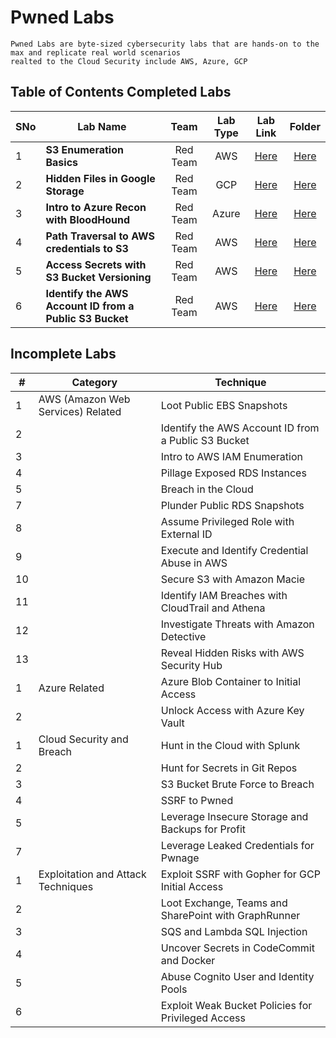# Pwned Labs
    Pwned Labs are byte-sized cybersecurity labs that are hands-on to the max and replicate real world scenarios
    realted to the Cloud Security include AWS, Azure, GCP


## Table of Contents Completed Labs

</aside>

| SNo |                 Lab Name                 |    Team    |   Lab Type     |                              Lab Link                                   |    Folder           |
| --- | ---------------------------------------- |:----------:|:--------------:| :---------------------------------------------------------------------: | :-----------------: |
|  1  | **S3 Enumeration Basics**                |  Red Team  |  AWS           | [Here](https://pwnedlabs.io/labs/aws-s3-enumeration-basics)             | [Here](https://github.com/Raunaksplanet/All-CTF-Challenges-Walkthrough/tree/main/PwnedLabs/S3%20Enumeration%20Basics)                    |
|  2  | **Hidden Files in Google Storage**       |  Red Team  |  GCP           | [Here](https://pwnedlabs.io/labs/reveal-hidden-files-in-google-storage) | [Here](https://github.com/Raunaksplanet/All-CTF-Challenges-Walkthrough/tree/main/PwnedLabs/Hidden%20Files%20in%20Google%20Storage)             |     
|  3  | **Intro to Azure Recon with BloodHound**       |  Red Team  |  Azure           | [Here](https://pwnedlabs.io/labs/intro-to-azure-recon-with-bloodhound) | [Here](https://github.com/Raunaksplanet/All-CTF-Challenges-Walkthrough/tree/main/PwnedLabs/Intro%20to%20Azure%20Recon%20with%20BloodHound)             |   
|  4  | **Path Traversal to AWS credentials to S3**       |  Red Team  |  AWS           | [Here](https://pwnedlabs.io/labs/path-traversal-to-aws-credentials-to-s3) | [Here](https://github.com/Raunaksplanet/All-CTF-Challenges-Walkthrough/tree/main/PwnedLabs/Path%20Traversal%20to%20AWS%20credentials%20to%20S3)             |   
|  5  | **Access Secrets with S3 Bucket Versioning**       |  Red Team  |  AWS           | [Here](https://pwnedlabs.io/labs/access-secrets-with-s3-bucket-versioning) | [Here](https://github.com/Raunaksplanet/All-CTF-Challenges-Walkthrough/tree/main/PwnedLabs/Access%20Secrets%20with%20S3%20Bucket%20Versioning)             |   
|  6  | **Identify the AWS Account ID from a Public S3 Bucket**       |  Red Team  |  AWS           | [Here](https://pwnedlabs.io/labs/identify-the-aws-account-id-from-a-public-s3-bucket) | [Here](https://github.com/Raunaksplanet/All-CTF-Challenges-Walkthrough/tree/main/PwnedLabs/Identify%20the%20AWS%20Account%20ID%20from%20a%20Public%20S3%20Bucket)             |  



## Incomplete Labs

</aside>

| # | Category                          | Technique                                      |
|---|-----------------------------------|------------------------------------------------|
| 1 | AWS (Amazon Web Services) Related | Loot Public EBS Snapshots                     |
| 2 |                                   | Identify the AWS Account ID from a Public S3 Bucket |
| 3 |                                   | Intro to AWS IAM Enumeration                  |
| 4 |                                   | Pillage Exposed RDS Instances                 |
| 5 |                                   | Breach in the Cloud                           |
| 7 |                                   | Plunder Public RDS Snapshots                  |
| 8 |                                   | Assume Privileged Role with External ID        |
| 9 |                                   | Execute and Identify Credential Abuse in AWS  |
| 10|                                   | Secure S3 with Amazon Macie                   |
| 11|                                   | Identify IAM Breaches with CloudTrail and Athena |
| 12|                                   | Investigate Threats with Amazon Detective      |
| 13|                                   | Reveal Hidden Risks with AWS Security Hub     |
| 1 | Azure Related                     | Azure Blob Container to Initial Access        |
| 2 |                                   | Unlock Access with Azure Key Vault             |
| 1 | Cloud Security and Breach         | Hunt in the Cloud with Splunk                 |
| 2 |                                   | Hunt for Secrets in Git Repos                 |
| 3 |                                   | S3 Bucket Brute Force to Breach               |
| 4 |                                   | SSRF to Pwned                                 |
| 5 |                                   | Leverage Insecure Storage and Backups for Profit |
| 7 |                                   | Leverage Leaked Credentials for Pwnage        |
| 1 | Exploitation and Attack Techniques| Exploit SSRF with Gopher for GCP Initial Access |
| 2 |                                   | Loot Exchange, Teams and SharePoint with GraphRunner |
| 3 |                                   | SQS and Lambda SQL Injection                  |
| 4 |                                   | Uncover Secrets in CodeCommit and Docker      |
| 5 |                                   | Abuse Cognito User and Identity Pools         |
| 6 |                                   | Exploit Weak Bucket Policies for Privileged Access |



